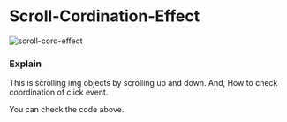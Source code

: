 # Scroll-Cordination-Effect

![scroll-cord-effect](https://user-images.githubusercontent.com/83178592/189028880-83c1240d-cb94-4f78-88e1-ec5975bdc717.gif)


### Explain
This is scrolling img objects by scrolling up and down.
And, How to check coordination of click event.

You can check the code above.

